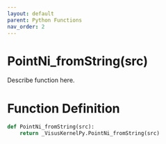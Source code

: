 ```yaml
---
layout: default
parent: Python Functions
nav_order: 2
---
```


# PointNi_fromString(src)

Describe function here.

# Function Definition

```python
def PointNi_fromString(src):
    return _VisusKernelPy.PointNi_fromString(src)
```